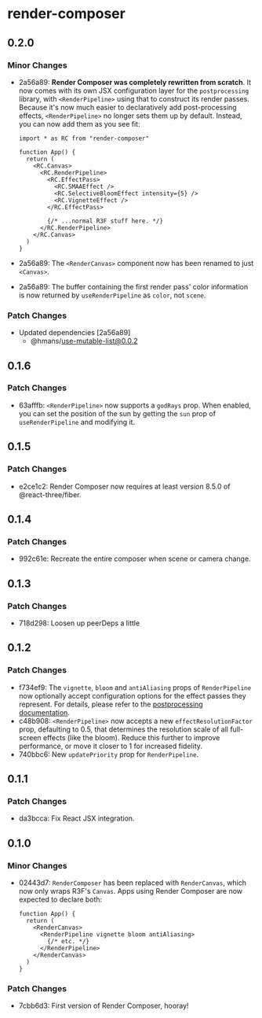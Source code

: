 # render-composer

## 0.2.0

### Minor Changes

- 2a56a89: **Render Composer was completely rewritten from scratch**. It now comes with its own JSX configuration layer for the `postprocessing` library, with `<RenderPipeline>` using that to construct its render passes. Because it's now much easier to declaratively add post-processing effects, `<RenderPipeline>` no longer sets them up by default. Instead, you can now add them as you see fit:

  ```tsx
  import * as RC from "render-composer"

  function App() {
    return (
      <RC.Canvas>
        <RC.RenderPipeline>
          <RC.EffectPass>
            <RC.SMAAEffect />
            <RC.SelectiveBloomEffect intensity={5} />
            <RC.VignetteEffect />
          </RC.EffectPass>

          {/* ...normal R3F stuff here. */}
        </RC.RenderPipeline>
      </RC.Canvas>
    )
  }
  ```

- 2a56a89: The `<RenderCanvas>` component now has been renamed to just `<Canvas>`.
- 2a56a89: The buffer containing the first render pass' color information is now returned by `useRenderPipeline` as `color`, not `scene`.

### Patch Changes

- Updated dependencies [2a56a89]
  - @hmans/use-mutable-list@0.0.2

## 0.1.6

### Patch Changes

- 63afffb: `<RenderPipeline>` now supports a `godRays` prop. When enabled, you can set the position of the sun by getting the `sun` prop of `useRenderPipeline` and modifying it.

## 0.1.5

### Patch Changes

- e2ce1c2: Render Composer now requires at least version 8.5.0 of @react-three/fiber.

## 0.1.4

### Patch Changes

- 992c61e: Recreate the entire composer when scene or camera change.

## 0.1.3

### Patch Changes

- 718d298: Loosen up peerDeps a little

## 0.1.2

### Patch Changes

- f734ef9: The `vignette`, `bloom` and `antiAliasing` props of `RenderPipeline` now optionally accept configuration options for the effect passes they represent. For details, please refer to the [postprocessing documentation](https://pmndrs.github.io/postprocessing/public/docs/).
- c48b908: `<RenderPipeline>` now accepts a new `effectResolutionFactor` prop, defaulting to 0.5, that determines the resolution scale of all full-screen effects (like the bloom). Reduce this further to improve performance, or move it closer to 1 for increased fidelity.
- 740bbc6: New `updatePriority` prop for `RenderPipeline`.

## 0.1.1

### Patch Changes

- da3bcca: Fix React JSX integration.

## 0.1.0

### Minor Changes

- 02443d7: `RenderComposer` has been replaced with `RenderCanvas`, which now only wraps R3F's `Canvas`. Apps using Render Composer are now expected to declare both:

  ```tsx
  function App() {
    return (
      <RenderCanvas>
        <RenderPipeline vignette bloom antiAliasing>
          {/* etc. */}
        </RenderPipeline>
      </RenderCanvas>
    )
  }
  ```

### Patch Changes

- 7cbb6d3: First version of Render Composer, hooray!

